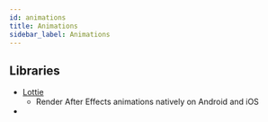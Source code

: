 ```yaml
---
id: animations
title: Animations
sidebar_label: Animations
---
```


## Libraries



* [Lottie](https://github.com/airbnb/lottie-android)
  * Render After Effects animations natively on Android and iOS
* ​